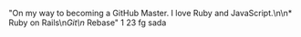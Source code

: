 "On my way to becoming a GitHub Master. I love Ruby and JavaScript.\n\n* Ruby on Rails\n*Git\n* Rebase" 
1
23
fg
sada